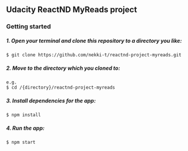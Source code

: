 ## Udacity ReactND MyReads project
### Getting started
##### 1. Open your terminal and clone this repository to a directory you like:
```
$ git clone https://github.com/nekki-t/reactnd-project-myreads.git
```
##### 2. Move to the directory which you cloned to:
```
e.g.
$ cd /{directory}/reactnd-project-myreads
```
##### 3. Install dependencies for the app:
```
$ npm install
```
##### 4. Run the app:
```
$ npm start
```
